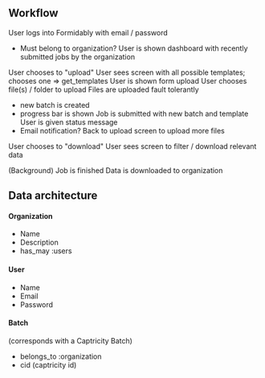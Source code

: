 ## Workflow

User logs into Formidably with email / password
- Must belong to organization? 
User is shown dashboard with recently submitted jobs by the organization

User chooses to "upload"
User sees screen with all possible templates; chooses one
=> get_templates
User is shown form upload
User chooses file(s) / folder to upload
  Files are uploaded fault tolerantly
  - new batch is created
  - progress bar is shown
  Job is submitted with new batch and template
  User is given status message
  - Email notification?
Back to upload screen to upload more files

User chooses to "download"
User sees screen to filter / download relevant data

(Background) Job is finished
Data is downloaded to organization



## Data architecture

#### Organization

- Name
- Description
- has_may :users

#### User

- Name
- Email
- Password

#### Batch

(corresponds with a Captricity Batch)

- belongs_to :organization
- cid (captricity id)